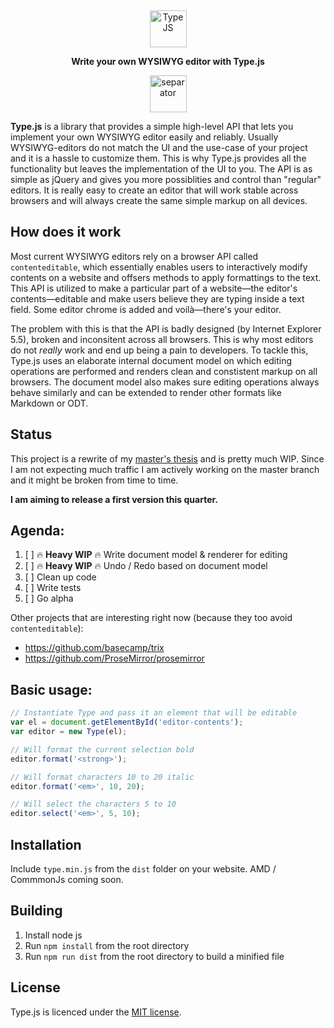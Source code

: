 <p align="center">
  &nbsp; <!-- booo hack, remove me -->
</p>
<p align="center">
  <img alt="Type JS" src="https://raw.githubusercontent.com/LukasBombach/new-type-js/master/demo/images/logo@2x.png" height="59">
</p>
<p align="center">
  <strong>Write your own WYSIWYG editor with Type.js</strong><br>
</p>
<p align="center">
  <img alt="separator" src="https://raw.githubusercontent.com/LukasBombach/new-type-js/master/demo/images/separator.png" height="59">
</p>

**Type.js** is a library that provides a simple high-level API that lets you implement your own WYSIWYG editor easily and reliably. Usually WYSIWYG-editors do not match the UI and the use-case of your project and it is a hassle to customize them. This is why Type.js provides all the functionality but leaves the implementation of the UI to you. The API is as simple as jQuery and gives you more possiblities and control than "regular" editors. It is really easy to create an editor that will work stable across browsers and will always create the same simple markup on all devices. 

## How does it work

Most current WYSIWYG editors rely on a browser API called `contenteditable`, which essentially enables users to interactively modify contents on a website and offsers methods to apply formattings to the text. This API is utilized to make a particular part of a website—the editor's contents—editable and make users believe they are typing inside a text field. Some editor chrome is added and voilà—there's your editor.

The problem with this is that the API is badly designed (by Internet Explorer 5.5), broken and inconsitent across all browsers. This is why most editors do not *really* work and end up being a pain to developers. To tackle this, Type.js uses an elaborate internal document model on which editing operations are performed and renders clean and constistent markup on all browsers. The document model also makes sure editing operations always behave similarly and can be extended to render other formats like Markdown or ODT.

## Status

This project is a rewrite of my [master's thesis](https://github.com/LukasBombach/old-type-js) and is pretty much WIP. Since I am not expecting much traffic I am actively working on the master branch and it might be broken from time to time. 

**I am aiming to release a first version this quarter.**

## Agenda:

1. [ ] :fire: **Heavy WIP** :fire: Write document model & renderer for editing
1. [ ] :fire: **Heavy WIP** :fire: Undo / Redo based on document model
1. [ ] Clean up code
1. [ ] Write tests
1. [ ] Go alpha

Other projects that are interesting right now (because they too avoid `contenteditable`):

* https://github.com/basecamp/trix
* https://github.com/ProseMirror/prosemirror

## Basic usage:

```javascript
// Instantiate Type and pass it an element that will be editable
var el = document.getElementById('editor-contents');
var editor = new Type(el);

// Will format the current selection bold
editor.format('<strong>');

// Will format characters 10 to 20 italic
editor.format('<em>', 10, 20);

// Will select the characters 5 to 10
editor.select('<em>', 5, 10);
```

## Installation

Include `type.min.js` from the `dist` folder on your website. AMD / CommmonJs coming soon.

## Building

1. Install node js
2. Run `npm install` from the root directory
3. Run `npm run dist` from the root directory to build a minified file

## License

Type.js is licenced under the [MIT license](https://github.com/LukasBombach/Type.js/blob/master/LICENSE).
